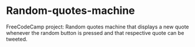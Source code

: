 # Random-quotes-machine
FreeCodeCamp project: Random quotes machine that displays a new quote whenever the random button is pressed and that respective quote can be tweeted.
